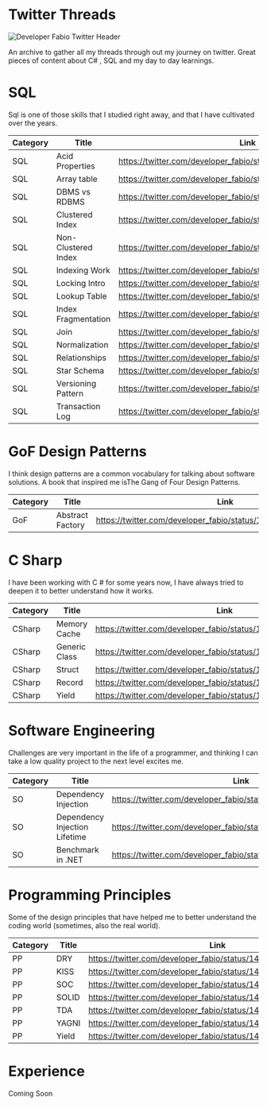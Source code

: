 # Twitter Threads

<img src="https://pbs.twimg.com/profile_banners/1372296016544862216/1642612754/1500x500" alt="Developer Fabio Twitter Header" title="My talks">

An archive to gather all my threads through out my journey on twitter. Great pieces of content about C# , SQL and my day to day learnings.

# SQL

Sql is one of those skills that I studied right away, and that I have cultivated over the years.

| Category     | Title      | Link     |
| ------------- | ------------- | -------- |
|     SQL      |    Acid Properties      |  https://twitter.com/developer_fabio/status/1459863482250285059 |
|     SQL      |    Array table     | https://twitter.com/developer_fabio/status/1487755952816373766  |
|SQL| DBMS vs RDBMS | https://twitter.com/developer_fabio/status/1459500349081931784 |
| SQL | Clustered Index | https://twitter.com/developer_fabio/status/1502983419776708611 |
|      SQL     |    Non-Clustered Index      |  https://twitter.com/developer_fabio/status/1497912211376857092 |
|      SQL     |    Indexing Work      |  https://twitter.com/developer_fabio/status/1492842355862511619 |
| SQL | Locking Intro |https://twitter.com/developer_fabio/status/1472558868274331651
|     SQL      |    Lookup Table      | https://twitter.com/developer_fabio/status/1485238789761032194  |
|SQL | Index Fragmentation | https://twitter.com/developer_fabio/status/1464932286584008713 |
|SQL | Join | https://twitter.com/developer_fabio/status/1472209965687447561 |
|SQL | Normalization | https://twitter.com/developer_fabio/status/1462328805129916423 |
|SQL | Relationships | https://twitter.com/developer_fabio/status/1464593549807300617 |
| SQL | Star Schema | https://twitter.com/developer_fabio/status/1477619017393262592 |
| SQL | Versioning Pattern | https://twitter.com/developer_fabio/status/1490288449873747979|
| SQL | Transaction Log | https://twitter.com/developer_fabio/status/1495372105004818432 |

# GoF Design Patterns

I think design patterns are a common vocabulary for talking about software solutions. A book that inspired me isThe Gang of Four Design Patterns.

| Category | Title | Link |
| ------------- | ------------- | -------- |
| GoF |Abstract Factory | https://twitter.com/developer_fabio/status/1496528493466853393 |

# C Sharp

I have been working with C # for some years now, I have always tried to deepen it to better understand how it works.

| Category     | Title      | Link     |
| ------------- | ------------- | -------- |
| CSharp | Memory Cache | https://twitter.com/developer_fabio/status/1466471264458002444 |
| CSharp | Generic Class | https://twitter.com/developer_fabio/status/1461397583126011914 |
|     CSharp      |    Struct      |  https://twitter.com/developer_fabio/status/1488927775046184966 |
|     CSharp      |     Record     |  https://twitter.com/developer_fabio/status/1493992215961608198 |
|     CSharp      |     Yield     |  https://twitter.com/developer_fabio/status/1468634825271779338 |

# Software Engineering

Challenges are very important in the life of a programmer, and thinking I can take a low quality project to the next level excites me.

| Category | Title | Link |
| ------------- | ------------- | -------- |
| SO | Dependency Injection |	https://twitter.com/developer_fabio/status/1463564534103351299 |
| SO  | Dependency Injection Lifetime |	https://twitter.com/developer_fabio/status/1499062052446519303 |
| SO | Benchmark in .NET | https://twitter.com/developer_fabio/status/1501596804848181253|

# Programming Principles

Some of the design principles that have helped me to better understand the coding world (sometimes, also the real world).

| Category | Title | Link |
| ------------- | ------------- | -------- |
| PP | DRY	| https://twitter.com/developer_fabio/status/1481316793046245382 |
| PP | KISS |	https://twitter.com/developer_fabio/status/1476253329655279621 |
| PP | SOC |	https://twitter.com/developer_fabio/status/1491457905492893697 |
| PP | SOLID | https://twitter.com/developer_fabio/status/1483849344419831812 |
| PP | TDA	| https://twitter.com/developer_fabio/status/1486386134666170368 |
| PP | YAGNI | https://twitter.com/developer_fabio/status/1478788134578135049 |
| PP | Yield	| https://twitter.com/developer_fabio/status/1468634840816033794 |

# Experience

Coming Soon
